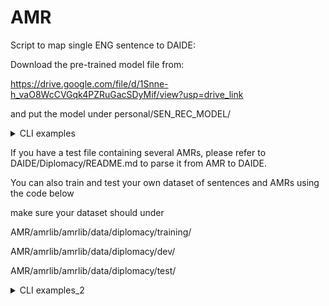 # AMR



Script to map single ENG sentence to DAIDE:

Download the pre-trained model file from:

https://drive.google.com/file/d/1Snne-h_vaO8WcCVGqk4PZRuGacSDyMif/view?usp=drive_link

and put the model under personal/SEN_REC_MODEL/

<details>
<summary>CLI examples</summary>

```
python single.py --english "I propose ally between us" --sender "Russia" --recipient "Turkey"
``` 
</details>

If you have a test file containing several AMRs, please refer to DAIDE/Diplomacy/README.md to parse it from AMR to DAIDE.

You can also train and test your own dataset of sentences and AMRs using the code below

make sure your dataset should under 

AMR/amrlib/amrlib/data/diplomacy/training/

AMR/amrlib/amrlib/data/diplomacy/dev/

AMR/amrlib/amrlib/data/diplomacy/test/

<details>
<summary>CLI examples_2</summary>

```
cd AMR/amrlib/scripts/33_Model_Parse_XFM
python 10_Collect_AMR_Data.py
python 20_Train_Model.py
python 22_Test_Model.py
``` 
</details>
